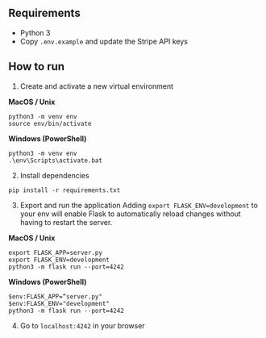 ## Requirements

- Python 3
- Copy `.env.example` and update the Stripe API keys

## How to run

1. Create and activate a new virtual environment

**MacOS / Unix**

```
python3 -m venv env
source env/bin/activate
```

**Windows (PowerShell)**

```
python3 -m venv env
.\env\Scripts\activate.bat
```

2. Install dependencies

```
pip install -r requirements.txt
```

3. Export and run the application
Adding `export FLASK_ENV=development` to your env will enable Flask to automatically reload changes without having to restart the server.

**MacOS / Unix**

```
export FLASK_APP=server.py
export FLASK_ENV=development
python3 -m flask run --port=4242
```

**Windows (PowerShell)**

```
$env:FLASK_APP=“server.py"
$env:FLASK_ENV="development"
python3 -m flask run --port=4242
```

4. Go to `localhost:4242` in your browser
